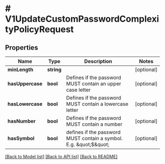 # # V1UpdateCustomPasswordComplexityPolicyRequest

## Properties

Name | Type | Description | Notes
------------ | ------------- | ------------- | -------------
**minLength** | **string** |  | [optional]
**hasUppercase** | **bool** | Defines if the password MUST contain an upper case letter | [optional]
**hasLowercase** | **bool** | Defines if the password MUST contain a lowercase letter | [optional]
**hasNumber** | **bool** | Defines if the password MUST contain a number | [optional]
**hasSymbol** | **bool** | defines if the password MUST contain a symbol. E.g. \&quot;$\&quot; | [optional]

[[Back to Model list]](../../README.md#models) [[Back to API list]](../../README.md#endpoints) [[Back to README]](../../README.md)
